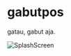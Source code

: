 # gabutpos
gatau, gabut aja.

![SplashScreen](https://res.cloudinary.com/baedev/image/upload/v1603728024/Splash_dgev1m.png)
